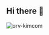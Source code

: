 ## Hi there 👋

![orv-kimcom](https://github.com/user-attachments/assets/370680db-6fe9-4673-a470-03b9f819d3e3)

<!-- [![My GitHub Language Stats](https://github-readme-stats.vercel.app/api/top-langs/?username=kyyxc&langs_count=5&theme=tokyonight)]()

<!--
**kyyxc/kyyxc** is a ✨ _special_ ✨ repository because its `README.md` (this file) appears on your GitHub profile.

Here are some ideas to get you started:
![orv-kimcom](https://github.com/user-attachments/assets/b6050486-9792-4856-96cb-b149a73e0158)

- 🔭 I’m currently working on ...
- 🌱 I’m currently learning ...
- 👯 I’m looking to collaborate on ...
- 🤔 I’m looking for help with ...
- 💬 Ask me about ...
- 📫 How to reach me: ...
- 😄 Pronouns: ...
- ⚡ Fun fact: ...
-->

